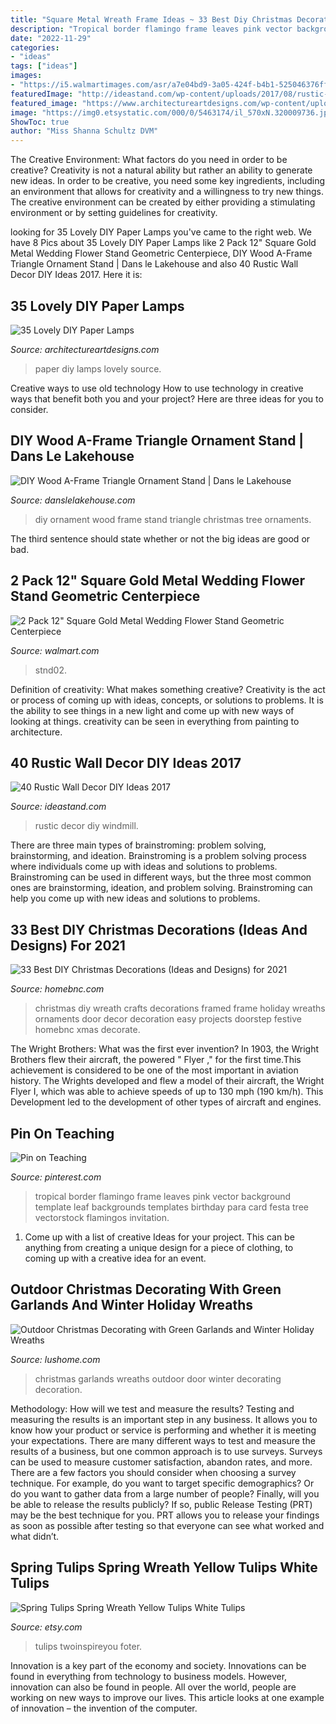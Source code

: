 ```yaml
---
title: "Square Metal Wreath Frame Ideas ~ 33 Best Diy Christmas Decorations (ideas And Designs) For 2021"
description: "Tropical border flamingo frame leaves pink vector background template leaf backgrounds templates birthday para card festa tree vectorstock flamingos invitation"
date: "2022-11-29"
categories:
- "ideas"
tags: ["ideas"]
images:
- "https://i5.walmartimages.com/asr/a7e04bd9-3a05-424f-b4b1-525046376fff.1e015917c191f67e6446e28b5dfa7f93.jpeg"
featuredImage: "http://ideastand.com/wp-content/uploads/2017/08/rustic-wall-decor/32-rustic-wall-decor-diy-ideas.jpg"
featured_image: "https://www.architectureartdesigns.com/wp-content/uploads/2013/08/146-630x781.jpg"
image: "https://img0.etsystatic.com/000/0/5463174/il_570xN.320009736.jpg"
ShowToc: true
author: "Miss Shanna Schultz DVM"
---
```



The Creative Environment: What factors do you need in order to be creative?
Creativity is not a natural ability but rather an ability to generate new ideas. In order to be creative, you need some key ingredients, including an environment that allows for creativity and a willingness to try new things. The creative environment can be created by either providing a stimulating environment or by setting guidelines for creativity.

	

		
looking for 35 Lovely DIY Paper Lamps you've came to the right web. We have 8 Pics about 35 Lovely DIY Paper Lamps like 2 Pack 12&quot; Square Gold Metal Wedding Flower Stand Geometric Centerpiece, DIY Wood A-Frame Triangle Ornament Stand | Dans le Lakehouse and also 40 Rustic Wall Decor DIY Ideas 2017. Here it is:
		
    
## 35 Lovely DIY Paper Lamps

<img loading=lazy src="https://www.architectureartdesigns.com/wp-content/uploads/2013/08/146-630x781.jpg" onerror="this.onerror=null;this.src='https://tse4.mm.bing.net/th?id=OIP.vkc7xmaGTiLojLDyr4OR8wHaJL&amp;pid=15.1';" alt="35 Lovely DIY Paper Lamps">

_Source: architectureartdesigns.com_

>paper diy lamps lovely source. 

	

Creative ways to use old technology
How to use technology in creative ways that benefit both you and your project? Here are three ideas for you to consider.

    
## DIY Wood A-Frame Triangle Ornament Stand | Dans Le Lakehouse

<img loading=lazy src="https://1.bp.blogspot.com/-0-NemzIFOrQ/Vlc7OTXPCfI/AAAAAAAAdOM/eNQ5FExRiV4/s1600/DIY%2Bwood%2Bornament%2Btree.jpg" onerror="this.onerror=null;this.src='https://tse4.mm.bing.net/th?id=OIP.sHbmyFAOk8SuAzGBCNFg2AHaLH&amp;pid=15.1';" alt="DIY Wood A-Frame Triangle Ornament Stand | Dans le Lakehouse">

_Source: danslelakehouse.com_

>diy ornament wood frame stand triangle christmas tree ornaments. 

	

The third sentence should state whether or not the big ideas are good or bad.

    
## 2 Pack 12&quot; Square Gold Metal Wedding Flower Stand Geometric Centerpiece

<img loading=lazy src="https://i5.walmartimages.com/asr/a7e04bd9-3a05-424f-b4b1-525046376fff.1e015917c191f67e6446e28b5dfa7f93.jpeg" onerror="this.onerror=null;this.src='https://tse3.mm.bing.net/th?id=OIP.MYXAPRoQRW15ZJDRhcbMIAHaHa&amp;pid=15.1';" alt="2 Pack 12&quot; Square Gold Metal Wedding Flower Stand Geometric Centerpiece">

_Source: walmart.com_

>stnd02. 

	

Definition of creativity: What makes something creative?
Creativity is the act or process of coming up with ideas, concepts, or solutions to problems. It is the ability to see things in a new light and come up with new ways of looking at things. creativity can be seen in everything from painting to architecture.

    
## 40 Rustic Wall Decor DIY Ideas 2017

<img loading=lazy src="http://ideastand.com/wp-content/uploads/2017/08/rustic-wall-decor/32-rustic-wall-decor-diy-ideas.jpg" onerror="this.onerror=null;this.src='https://tse1.mm.bing.net/th?id=OIP.aDbZIltPGK5Zj5lItG19swHaHa&amp;pid=15.1';" alt="40 Rustic Wall Decor DIY Ideas 2017">

_Source: ideastand.com_

>rustic decor diy windmill. 

	

There are three main types of brainstroming: problem solving, brainstorming, and ideation.
Brainstroming is a problem solving process where individuals come up with ideas and solutions to problems. Brainstroming can be used in different ways, but the three most common ones are brainstorming, ideation, and problem solving. Brainstroming can help you come up with new ideas and solutions to problems.

    
## 33 Best DIY Christmas Decorations (Ideas And Designs) For 2021

<img loading=lazy src="https://homebnc.com/homeimg/2016/12/13-diy-christmas-decorations-crafts-homebnc.jpg" onerror="this.onerror=null;this.src='https://tse4.mm.bing.net/th?id=OIP.RezNOjYk7eY9Dpxju7GMCQHaLZ&amp;pid=15.1';" alt="33 Best DIY Christmas Decorations (Ideas and Designs) for 2021">

_Source: homebnc.com_

>christmas diy wreath crafts decorations framed frame holiday wreaths ornaments door decor decoration easy projects doorstep festive homebnc xmas decorate. 

	

The Wright Brothers: What was the first ever invention?
In 1903, the Wright Brothers flew their aircraft, the powered " Flyer ," for the first time.This achievement is considered to be one of the most important in aviation history. The Wrights developed and flew a model of their aircraft, the Wright Flyer I, which was able to achieve speeds of up to 130 mph (190 km/h). This Development led to the development of other types of aircraft and engines.

    
## Pin On Teaching

<img loading=lazy src="https://i.pinimg.com/736x/c8/ae/38/c8ae380f29d24a0f105ef50bd47cc19e.jpg" onerror="this.onerror=null;this.src='https://tse1.mm.bing.net/th?id=OIP.4c6-Dxhq6EFCLW4NFzPquQHaLb&amp;pid=15.1';" alt="Pin on Teaching">

_Source: pinterest.com_

>tropical border flamingo frame leaves pink vector background template leaf backgrounds templates birthday para card festa tree vectorstock flamingos invitation. 

	

1. Come up with a list of creative Ideas for your project. This can be anything from creating a unique design for a piece of clothing, to coming up with a creative idea for an event.

    
## Outdoor Christmas Decorating With Green Garlands And Winter Holiday Wreaths

<img loading=lazy src="https://www.lushome.com/wp-content/uploads/2019/12/front-door-decoration-christmas-ideas-green-garlands-16.jpg" onerror="this.onerror=null;this.src='https://tse2.mm.bing.net/th?id=OIP.Knz4A3U-XZIQ6efJeYOKbQHaJ5&amp;pid=15.1';" alt="Outdoor Christmas Decorating with Green Garlands and Winter Holiday Wreaths">

_Source: lushome.com_

>christmas garlands wreaths outdoor door winter decorating decoration. 

	

Methodology: How will we test and measure the results?
Testing and measuring the results is an important step in any business. It allows you to know how your product or service is performing and whether it is meeting your expectations. There are many different ways to test and measure the results of a business, but one common approach is to use surveys. Surveys can be used to measure customer satisfaction, abandon rates, and more.
There are a few factors you should consider when choosing a survey technique. For example, do you want to target specific demographics? Or do you want to gather data from a large number of people? Finally, will you be able to release the results publicly? If so, public Release Testing (PRT) may be the best technique for you. PRT allows you to release your findings as soon as possible after testing so that everyone can see what worked and what didn’t.

    
## Spring Tulips Spring Wreath Yellow Tulips White Tulips

<img loading=lazy src="https://img0.etsystatic.com/000/0/5463174/il_570xN.320009736.jpg" onerror="this.onerror=null;this.src='https://tse1.mm.bing.net/th?id=OIP.0KruMbszJx0wuY4hyh_kqAHaJ4&amp;pid=15.1';" alt="Spring Tulips Spring Wreath Yellow Tulips White Tulips">

_Source: etsy.com_

>tulips twoinspireyou foter. 

	

Innovation is a key part of the economy and society. Innovations can be found in everything from technology to business models. However, innovation can also be found in people. All over the world, people are working on new ways to improve our lives. This article looks at one example of innovation – the invention of the computer.

